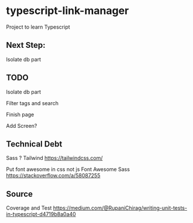 # typescript-link-manager
Project to learn Typescript

## Next Step:
Isolate db part 

## TODO

Isolate db part 

Filter tags and search

Finish page  

Add Screen? 

## Technical Debt
Sass ? Tailwind
https://tailwindcss.com/

Put font awesome in css not js
Font Awesome Sass
https://stackoverflow.com/a/58087255

## Source

Coverage and Test
https://medium.com/@RupaniChirag/writing-unit-tests-in-typescript-d4719b8a0a40